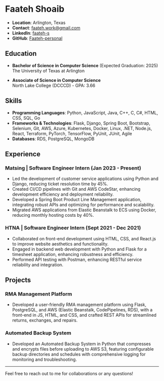 # Faateh Shoaib

- **Location**: Arlington, Texas
- **Contact**: [faateh.work@gmail.com](mailto:faateh.work@gmail.com)
- **LinkedIn**: [faateh-s](https://www.linkedin.com/in/faateh-s)
- **GitHub**: [Faateh-personal](https://github.com/Faateh-personal)

## Education

- **Bachelor of Science in Computer Science** (Expected Graduation: 2025)  
  The University of Texas at Arlington

- **Associate of Science in Computer Science**  
  North Lake College (DCCCD) - GPA: 3.66

## Skills

- **Programming Languages**: Python, JavaScript, Java, C++, C, C#, HTML, CSS, SQL, Go
- **Frameworks & Technologies**: Flask, Django, Spring Boot, Bootstrap, Selenium, Git, AWS, Azure, Kubernetes, Docker, Linux, .NET, Node.js, React, Terraform, PyTorch, TensorFlow, PyUnit, JUnit, Agile
- **Databases**: RDS, PostgreSQL, MongoDB

## Experience

### Matsing | Software Engineer Intern (Jan 2023 - Present)

- Led the development of customer service applications using Python and Django, reducing ticket resolution time by 45%.
- Created CI/CD pipelines with Git and AWS CodeStar, enhancing development efficiency and deployment reliability.
- Developed a Spring Boot Product Line Management application, integrating robust APIs and optimizing for performance and scalability.
- Migrated AWS applications from Elastic Beanstalk to ECS using Docker, reducing monthly hosting costs by 40%.

### HTNA | Software Engineer Intern (Sept 2021 - Dec 2021)

- Collaborated on front-end development using HTML, CSS, and React.js to improve website aesthetics and functionality.
- Engaged in backend web development with Python and Flask for a timesheet application, enhancing robustness and efficiency.
- Performed API testing with Postman, enhancing RESTful service reliability and integration.

## Projects

### RMA Management Platform

- Developed a user-friendly RMA management platform using Flask, PostgreSQL, and AWS (Elastic Beanstalk, CodePipelines, RDS), with a front-end in JS, HTML, and CSS, and crafted REST APIs for streamlined returns, exchanges, and repairs.

### Automated Backup System

- Developed an Automated Backup System in Python that compresses and encrypts files before uploading to AWS S3, featuring configurable backup directories and schedules with comprehensive logging for monitoring and troubleshooting.

---

Feel free to reach out to me for collaborations or any questions!
